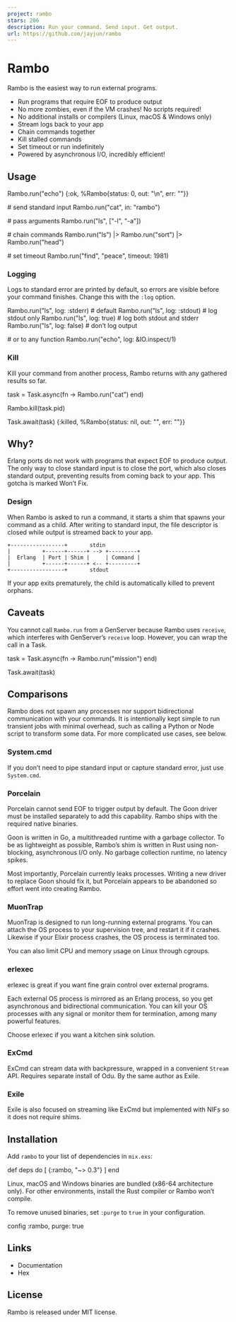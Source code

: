 ```yaml
---
project: rambo
stars: 206
description: Run your command. Send input. Get output.
url: https://github.com/jayjun/rambo
---
```


Rambo
=====

Rambo is the easiest way to run external programs.

-   Run programs that require EOF to produce output
-   No more zombies, even if the VM crashes! No scripts required!
-   No additional installs or compilers (Linux, macOS & Windows only)
-   Stream logs back to your app
-   Chain commands together
-   Kill stalled commands
-   Set timeout or run indefinitely
-   Powered by asynchronous I/O, incredibly efficient!

Usage
-----

Rambo.run("echo")
{:ok, %Rambo{status: 0, out: "\\n", err: ""}}

\# send standard input
Rambo.run("cat", in: "rambo")

\# pass arguments
Rambo.run("ls", \["-l", "-a"\])

\# chain commands
Rambo.run("ls") |> Rambo.run("sort") |> Rambo.run("head")

\# set timeout
Rambo.run("find", "peace", timeout: 1981)

### Logging

Logs to standard error are printed by default, so errors are visible before your command finishes. Change this with the `:log` option.

Rambo.run("ls", log: :stderr) \# default
Rambo.run("ls", log: :stdout) \# log stdout only
Rambo.run("ls", log: true)    \# log both stdout and stderr
Rambo.run("ls", log: false)   \# don’t log output

\# or to any function
Rambo.run("echo", log: &IO.inspect/1)

### Kill

Kill your command from another process, Rambo returns with any gathered results so far.

task \= Task.async(fn \->
  Rambo.run("cat")
end)

Rambo.kill(task.pid)

Task.await(task)
{:killed, %Rambo{status: nil, out: "", err: ""}}

Why?
----

Erlang ports do not work with programs that expect EOF to produce output. The only way to close standard input is to close the port, which also closes standard output, preventing results from coming back to your app. This gotcha is marked Won’t Fix.

### Design

When Rambo is asked to run a command, it starts a shim that spawns your command as a child. After writing to standard input, the file descriptor is closed while output is streamed back to your app.

```
+-----------------+       stdin
|          +------+------+ --> +---------+
|  Erlang  | Port | Shim |     | Command |
|          +------+------+ <-- +---------+
+-----------------+       stdout
```

If your app exits prematurely, the child is automatically killed to prevent orphans.

Caveats
-------

You cannot call `Rambo.run` from a GenServer because Rambo uses `receive`, which interferes with GenServer’s `receive` loop. However, you can wrap the call in a Task.

task \= Task.async(fn \->
  Rambo.run("mission")
end)

Task.await(task)

Comparisons
-----------

Rambo does not spawn any processes nor support bidirectional communication with your commands. It is intentionally kept simple to run transient jobs with minimal overhead, such as calling a Python or Node script to transform some data. For more complicated use cases, see below.

### System.cmd

If you don’t need to pipe standard input or capture standard error, just use `System.cmd`.

### Porcelain

Porcelain cannot send EOF to trigger output by default. The Goon driver must be installed separately to add this capability. Rambo ships with the required native binaries.

Goon is written in Go, a multithreaded runtime with a garbage collector. To be as lightweight as possible, Rambo’s shim is written in Rust using non-blocking, asynchronous I/O only. No garbage collection runtime, no latency spikes.

Most importantly, Porcelain currently leaks processes. Writing a new driver to replace Goon should fix it, but Porcelain appears to be abandoned so effort went into creating Rambo.

### MuonTrap

MuonTrap is designed to run long-running external programs. You can attach the OS process to your supervision tree, and restart it if it crashes. Likewise if your Elixir process crashes, the OS process is terminated too.

You can also limit CPU and memory usage on Linux through cgroups.

### erlexec

erlexec is great if you want fine grain control over external programs.

Each external OS process is mirrored as an Erlang process, so you get asynchronous and bidirectional communication. You can kill your OS processes with any signal or monitor them for termination, among many powerful features.

Choose erlexec if you want a kitchen sink solution.

### ExCmd

ExCmd can stream data with backpressure, wrapped in a convenient `Stream` API. Requires separate install of Odu. By the same author as Exile.

### Exile

Exile is also focused on streaming like ExCmd but implemented with NIFs so it does not require shims.

Installation
------------

Add `rambo` to your list of dependencies in `mix.exs`:

def deps do
  \[
    {:rambo, "~> 0.3"}
  \]
end

Linux, macOS and Windows binaries are bundled (x86-64 architecture only). For other environments, install the Rust compiler or Rambo won’t compile.

To remove unused binaries, set `:purge` to `true` in your configuration.

config :rambo,
  purge: true

Links
-----

-   Documentation
-   Hex

License
-------

Rambo is released under MIT license.
